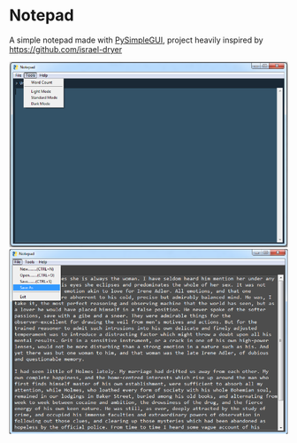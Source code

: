 # Notepad
A simple notepad made with [PySimpleGUI](https://pysimplegui.readthedocs.io/en/latest/), project heavily inspired by https://github.com/israel-dryer

![](screenshots/screenshot01.png)
![](screenshots/screenshot02.png)
